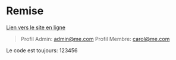 # Remise

[Lien vers le site en ligne](https://prodrdm.com/stampeeFromRecette/)

> Profil Admin: admin@me.com
> Profil Membre: carol@me.com

Le code est toujours: 123456